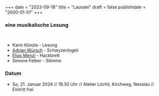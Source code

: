 ﻿﻿+++
date = "2023-09-18"
title = "Lauralei"
draft = false
publishdate = "2000-01-01"
+++

### eine musikalische Lesung

<br>

* Karin Künzle - Lesung
* [Adrian Würsch](http://www.adrianwuersch.com/) - Schwyzerörgeli 
* [Elias Menzi](https://www.eliasmenzi.ch/) - Hackbrett 
* Simone Felber - Stimme 


### Datum

* So, 21. Januar 2024  // 19.30 Uhr // Atelier Löchli, Kirchweg, Nesslau // Eintritt frei